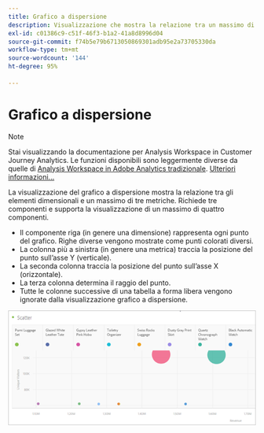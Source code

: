 ```yaml
---
title: Grafico a dispersione
description: Visualizzazione che mostra la relazione tra un massimo di tre metriche.
exl-id: c01386c9-c51f-46f3-b1a2-41a8d8996d04
source-git-commit: f74b5e79b6713050869301adb95e2a73705330da
workflow-type: tm+mt
source-wordcount: '144'
ht-degree: 95%

---
```


# Grafico a dispersione

>[!NOTE]
>
>Stai visualizzando la documentazione per Analysis Workspace in Customer Journey Analytics. Le funzioni disponibili sono leggermente diverse da quelle di [Analysis Workspace in Adobe Analytics tradizionale](https://experienceleague.adobe.com/docs/analytics/analyze/analysis-workspace/home.html). [Ulteriori informazioni...](/help/getting-started/cja-aa.md)

La visualizzazione del grafico a dispersione mostra la relazione tra gli elementi dimensionali e un massimo di tre metriche. Richiede tre componenti e supporta la visualizzazione di un massimo di quattro componenti.

* Il componente riga (in genere una dimensione) rappresenta ogni punto del grafico. Righe diverse vengono mostrate come punti colorati diversi.
* La colonna più a sinistra (in genere una metrica) traccia la posizione del punto sull’asse Y (verticale).
* La seconda colonna traccia la posizione del punto sull’asse X (orizzontale).
* La terza colonna determina il raggio del punto.
* Tutte le colonne successive di una tabella a forma libera vengono ignorate dalla visualizzazione grafico a dispersione.

![Grafico a dispersione](assets/scatter.png)
